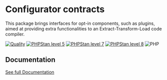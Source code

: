 Configurator contracts
===

This package brings interfaces for opt-in components, such as plugins, aimed at providing extra functionalities to an Extract-Transform-Load code compiler.


[![Quality](https://github.com/php-etl/configurator-contracts/actions/workflows/quality.yaml/badge.svg)](https://github.com/php-etl/configurator-contracts/actions/workflows/quality.yaml)
[![PHPStan level 5](https://github.com/php-etl/configurator-contracts/actions/workflows/phpstan-5.yaml/badge.svg)](https://github.com/php-etl/configurator-contracts/actions/workflows/phpstan-5.yaml)
[![PHPStan level 7](https://github.com/php-etl/configurator-contracts/actions/workflows/phpstan-7.yaml/badge.svg)](https://github.com/php-etl/configurator-contracts/actions/workflows/phpstan-7.yaml)
[![PHPStan level 8](https://github.com/php-etl/configurator-contracts/actions/workflows/phpstan-8.yaml/badge.svg)](https://github.com/php-etl/configurator-contracts/actions/workflows/phpstan-8.yaml)
![PHP](https://img.shields.io/packagist/php-v/php-etl/configurator-contracts)

Documentation
---

[See full Documentation](https://php-etl.github.io/documentation)

